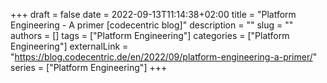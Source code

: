 +++ 
draft = false
date = 2022-09-13T11:14:38+02:00
title = "Platform Engineering - A primer [codecentric blog]"
description = ""
slug = ""
authors = []
tags = ["Platform Engineering"]
categories = ["Platform Engineering"]
externalLink = "https://blog.codecentric.de/en/2022/09/platform-engineering-a-primer/"
series = ["Platform Engineering"]
+++
